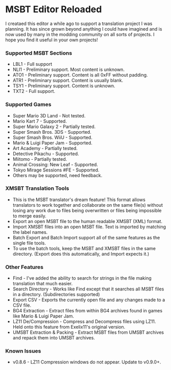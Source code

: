 # MSBT Editor Reloaded
I creataed this editor a while ago to support a translation project I was planning. It has since grown beyond anything I could have imagined and is now used by many in the modding community on all sorts of projects. I hope you find it useful in your own projects!

### Supported MSBT Sections
* LBL1 - Full support
* NLI1 - Preliminary support. Most content is unknown.
* ATO1 - Preliminary support. Content is all 0xFF without padding.
* ATR1 - Preliminary support. Content is usually blank.
* TSY1 - Preliminary support. Content is unknown.
* TXT2 - Full support.

### Supported Games
* Super Mario 3D Land - Not tested.
* Mario Kart 7 - Supported.
* Super Mario Galaxy 2 - Partially tested.
* Super Smash Bros. 3DS - Supported.
* Super Smash Bros. WiiU - Supported.
* Mario & Luigi Paper Jam - Supported.
* Art Academy - Partially tested.
* Detective Pikachu - Supported.
* Miitomo - Partially tested.
* Animal Crossing: New Leaf - Supported.
* Tokyo Mirage Sessions #FE - Supported.
* Others may be supported, need feedback.

### XMSBT Translation Tools
* This is the MSBT translator's dream feature! This format allows translators to work together and collaborate on the same file(s) without losing any work due to files being overwritten or files being impossible to merge easily.
* Export an open MSBT file to the human readable XMSBT (XML) format.
* Import XMSBT files into an open MSBT file. Text is imported by matching the label names.
* Batch Export and Batch Import support all of the same features as the single file tools.
* To use the batch tools, keep the MSBT and XMSBT files in the same directory. (Export does this automatically, and Import expects it.)

### Other Features
* Find - I've added the ability to search for strings in the file making translation that much easier.
* Search Directory - Works like Find except that it searches all MSBT files in a directory. (Subdirectories supported)
* Export CSV - Exports the currently open file and any changes made to a CSV file.
* BG4 Extraction - Extract files from within BG4 archives found in games like Mario & Luigi Paper Jam.
* LZ11 De/Compression - Compress and Decompress files using LZ11. Held onto this feature from Exelix11's original version.
* UMSBT Extraction & Packing - Extract MSBT files from UMSBT archives and repack them into UMSBT archives.

### Known Issues
* v0.8.6 - LZ11 Compression windows do not appear. Update to v0.9.0+.
